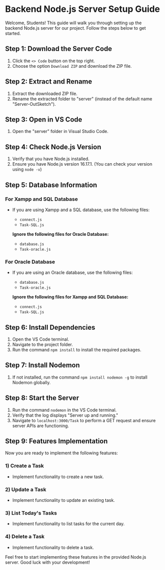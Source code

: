 # Backend Node.js Server Setup Guide

Welcome, Students! This guide will walk you through setting up the backend Node.js server for our project. Follow the steps below to get started.

## Step 1: Download the Server Code

1. Click the `<> Code` button on the top right.
2. Choose the option `Download ZIP` and download the ZIP file.

## Step 2: Extract and Rename

1. Extract the downloaded ZIP file.
2. Rename the extracted folder to "server" (instead of the default name "Server-OutSketch").

## Step 3: Open in VS Code

1. Open the "server" folder in Visual Studio Code.

## Step 4: Check Node.js Version

1. Verify that you have Node.js installed.
2. Ensure you have Node.js version 16.17.1. (You can check your version using `node -v`)

## Step 5: Database Information

### For Xampp and SQL Database

- If you are using Xampp and a SQL database, use the following files:
  - `connect.js`
  - `Task-SQL.js`
  
  **Ignore the following files for Oracle Database:**
  - `database.js`
  - `Task-oracle.js`

### For Oracle Database

- If you are using an Oracle database, use the following files:
  - `database.js`
  - `Task-oracle.js`
  
  **Ignore the following files for Xampp and SQL Database:**
  - `connect.js`
  - `Task-SQL.js`

## Step 6: Install Dependencies

1. Open the VS Code terminal.
2. Navigate to the project folder.
3. Run the command `npm install` to install the required packages.

## Step 7: Install Nodemon

1. If not installed, run the command `npm install nodemon -g` to install Nodemon globally.

## Step 8: Start the Server

1. Run the command `nodemon` in the VS Code terminal.
2. Verify that the log displays "Server up and running."
3. Navigate to `localhost:3000/Task` to perform a GET request and ensure server APIs are functioning.

## Step 9: Features Implementation

Now you are ready to implement the following features:

### 1) Create a Task
- Implement functionality to create a new task.

### 2) Update a Task
- Implement functionality to update an existing task.

### 3) List Today's Tasks
- Implement functionality to list tasks for the current day.

### 4) Delete a Task
- Implement functionality to delete a task.

Feel free to start implementing these features in the provided Node.js server. Good luck with your development!
